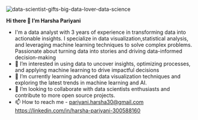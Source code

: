![data-scientist-gifts-big-data-lover-data-science](https://github.com/user-attachments/assets/b9f36666-57e3-49f6-9588-e9d0354bfbc0)

**Hi there 👋 I’m Harsha Pariyani**
- I'm a data analyst with 3 years of experience in transforming data into actionable insights. I specialize in data visualization,statistical analysis, and leveraging machine learning techniques to solve complex problems. Passionate about turning data into stories and driving data-informed decision-making
- 👀 I’m interested in using data to uncover insights, optimizing processes, and applying machine learning to drive impactful decisions
- 🌱 I’m currently learning advanced data visualization techniques and exploring the latest trends in machine learning and AI.
- 💞️ I’m looking to collaborate with data scientists enthusiasts and contribute to more open source projects.
- 📫 How to reach me - pariyani.harsha30@gmail.com     https://linkedin.com/in/harsha-pariyani-300588160

<!---
harsha-pariyani/harsha-pariyani is a ✨ special ✨ repository because its `README.md` (this file) appears on your GitHub profile.
You can click the Preview link to take a look at your changes.
--->
